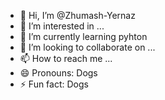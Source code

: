 - 👋 Hi, I’m @Zhumash-Yernaz
- 👀 I’m interested in ...
- 🌱 I’m currently learning pyhton
- 💞️ I’m looking to collaborate on ...
- 📫 How to reach me ...
- 😄 Pronouns: Dogs
- ⚡ Fun fact: Dogs

<!---
Zhumash-Yernaz/Zhumash-Yernaz is a ✨ special ✨ repository because its `README.md` (this file) appears on your GitHub profile.
You can click the Preview link to take a look at your changes.
--->

